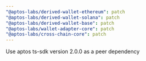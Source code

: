 ```yaml
---
"@aptos-labs/derived-wallet-ethereum": patch
"@aptos-labs/derived-wallet-solana": patch
"@aptos-labs/derived-wallet-base": patch
"@aptos-labs/wallet-adapter-core": patch
"@aptos-labs/cross-chain-core": patch
---
```


Use aptos ts-sdk version 2.0.0 as a peer dependency

